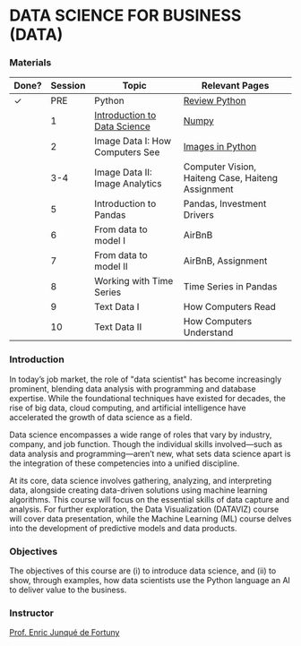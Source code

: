 # DATA SCIENCE FOR BUSINESS (DATA)


### Materials

| Done? | Session  |  Topic |  Relevant Pages |
|---|---|---|---|
| ✓ | PRE  | Python  | [Review Python](/notebooks/000-Introduction-to-Python.ipynb) |
|  | 1  | [Introduction to Data Science](https://docs.google.com/presentation/d/1zTyDEWQCoNUeVZOm9FEEUZ3YlZPPgC0cDDT8_HuMPLE/edit?usp=sharing) | [Numpy](/notebooks/010-Numpy.ipynb)  |
|  | 2  | Image Data I: How Computers See  | [Images in Python](/notebooks/100-HowComputersSee.ipynb) |
|  | 3-4  | Image Data II: Image Analytics  |  Computer Vision, Haiteng Case, Haiteng Assignment |
|  | 5  | Introduction to Pandas  |  Pandas, Investment Drivers|
|   | 6  | From data to model I |  AirBnB |
|  | 7  | From data to model II |  AirBnB, Assignment |
|  | 8  | Working with Time Series  |  Time Series in Pandas |
|  | 9  | Text Data I  |  How Computers Read |
|  | 10  | Text Data II  | How Computers Understand |

### Introduction
In today’s job market, the role of "data scientist" has become increasingly prominent, blending data analysis with programming and database expertise. While the foundational techniques have existed for decades, the rise of big data, cloud computing, and artificial intelligence have accelerated the growth of data science as a field.

Data science encompasses a wide range of roles that vary by industry, company, and job function. Though the individual skills involved—such as data analysis and programming—aren’t new, what sets data science apart is the integration of these competencies into a unified discipline.

At its core, data science involves gathering, analyzing, and interpreting data, alongside creating data-driven solutions using machine learning algorithms. This course will focus on the essential skills of data capture and analysis. For further exploration, the Data Visualization (DATAVIZ) course will cover data presentation, while the Machine Learning (ML) course delves into the development of predictive models and data products.

### Objectives

The objectives of this course are (i) to introduce data science, and (ii) to show, through examples, how data scientists use the Python language an AI to deliver value to the business.

### Instructor

[Prof. Enric Junqué de Fortuny](http://ciri.be)
